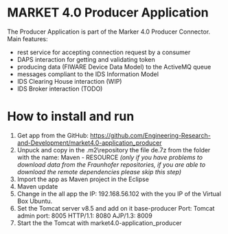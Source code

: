 # MARKET 4.0 Producer Application 
The Producer Application is part of the Marker 4.0 Producer Connector. Main features:
* rest service for accepting connection request by a consumer
* DAPS interaction for getting and validating token
* producing data (FIWARE Device Data Model) to the ActiveMQ queue
* messages compliant to the IDS Information Model
* IDS Clearing House interaction (WIP) 
* IDS Broker interaction (TODO)

# How to install and run #
1. Get app from the GitHub:
	https://github.com/Engineering-Research-and-Development/market4.0-application_producer
2. Unpuck and copy in the .m2\repository the file de.7z from the folder with the name: Maven - RESOURCE <em> (only if you have problems to download data from the Fraunhofer repositories, if you are able to download the remote dependencies please skip this step) </em>
3. Import the app as Maven project in the Eclipse	
4. Maven update
5. Change in the all app the IP: 192.168.56.102 with the you IP of the Virtual Box Ubuntu.
6. Set the Tomcat server v8.5 and add on it base-producer
Port:
	Tomcat admin port: 8005
	HTTP/1.1: 8080
	AJP/1.3: 8009
7. Start the the Tomcat with market4.0-application_producer
